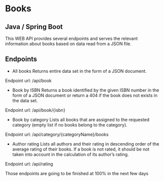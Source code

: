 # Books
Java / Spring Boot
-

This WEB API provides several endpoints and serves the relevant information about books based on data read from a JSON file.

Endpoints 
-

- All books
Returns entire data set in the form of a JSON document.

Endpoint url: /api/book

- Book by ISBN 
Returns a book identified by the given ISBN number in the form of a JSON document or 
return a 404 if the book does not exists in the data set.

Endpoint url: /api/book/{isbn}

- Book by category 
Lists all books that are assigned to the requested category (empty list if no books belong to the category).

Endpoint url: /api/category/{categoryName}/books

- Author rating 
Lists all authors and their rating in descending order of the average rating of their books. 
If a book is not rated, it should be not taken into account in the calculation of its author’s rating.

Endpoint url: /api/rating

Those endpoints are going to be finished at 100% in the next few days 

